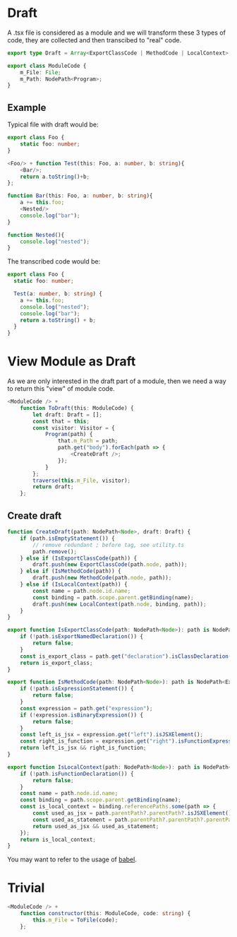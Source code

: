 # Draft

A .tsx file is considered as a module and we will transform these 3 types of code, they are collected and then transcibed to "real" code.

```typescript
export type Draft = Array<ExportClassCode | MethodCode | LocalContext>;
```

```typescript
export class ModuleCode {
    m_File: File;
    m_Path: NodePath<Program>;
}
```

## Example

Typical file with draft would be:

```typescript
export class Foo {
    static foo: number;
}

<Foo/> + function Test(this: Foo, a: number, b: string){
    <Bar/>;
    return a.toString()+b;
};

function Bar(this: Foo, a: number, b: string){
    a += this.foo;
    <Nested/>
    console.log("bar");
}

function Nested(){
    console.log("nested");
}
```

The transcribed code would be:

```typescript
export class Foo {
  static foo: number;

  Test(a: number, b: string) {
    a += this.foo;
    console.log("nested");
    console.log("bar");
    return a.toString() + b;
  }
}
```

# View Module as Draft

As we are only interested in the draft part of a module, then we need a way to return this "view" of module code.

```typescript
<ModuleCode /> +
    function ToDraft(this: ModuleCode) {
        let draft: Draft = [];
        const that = this;
        const visitor: Visitor = {
            Program(path) {
                that.m_Path = path;
                path.get("body").forEach(path => {
                    <CreateDraft />;
                });
            }
        };
        traverse(this.m_File, visitor);
        return draft;
    };
```

## Create draft

```typescript
function CreateDraft(path: NodePath<Node>, draft: Draft) {
    if (path.isEmptyStatement()) {
        // remove redundant ; before tag, see utility.ts
        path.remove();
    } else if (IsExportClassCode(path)) {
        draft.push(new ExportClassCode(path.node, path));
    } else if (IsMethodCode(path)) {
        draft.push(new MethodCode(path.node, path));
    } else if (IsLocalContext(path)) {
        const name = path.node.id.name;
        const binding = path.scope.parent.getBinding(name);
        draft.push(new LocalContext(path.node, binding, path));
    }
}
```

```typescript
export function IsExportClassCode(path: NodePath<Node>): path is NodePath<ExportNamedDeclaration> {
    if (!path.isExportNamedDeclaration()) {
        return false;
    }
    const is_export_class = path.get("declaration").isClassDeclaration();
    return is_export_class;
}
```

```typescript
export function IsMethodCode(path: NodePath<Node>): path is NodePath<ExpressionStatement> {
    if (!path.isExpressionStatement()) {
        return false;
    }
    const expression = path.get("expression");
    if (!expression.isBinaryExpression()) {
        return false;
    }
    const left_is_jsx = expression.get("left").isJSXElement();
    const right_is_function = expression.get("right").isFunctionExpression();
    return left_is_jsx && right_is_function;
}
```

```typescript
export function IsLocalContext(path: NodePath<Node>): path is NodePath<FunctionDeclaration> {
    if (!path.isFunctionDeclaration()) {
        return false;
    }
    const name = path.node.id.name;
    const binding = path.scope.parent.getBinding(name);
    const is_local_context = binding.referencePaths.some(path => {
        const used_as_jsx = path.parentPath?.parentPath?.isJSXElement();
        const used_as_statement = path.parentPath?.parentPath?.parentPath?.isExpressionStatement();
        return used_as_jsx && used_as_statement;
    });
    return is_local_context;
}
```

You may want to refer to the usage of [babel](https://github.com/jamiebuilds/babel-handbook/blob/master/translations/en/plugin-handbook.md#toc-bindings).

# Trivial

```typescript
<ModuleCode /> +
    function constructor(this: ModuleCode, code: string) {
        this.m_File = ToFile(code);
    };
```